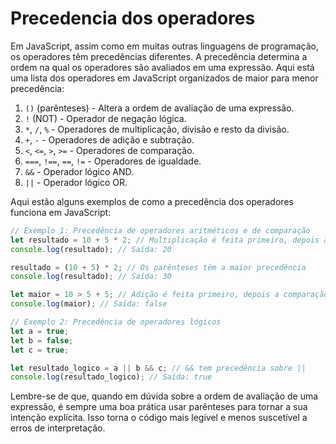 # Precedencia dos operadores

Em JavaScript, assim como em muitas outras linguagens de programação, os operadores têm precedências diferentes. A precedência determina a ordem na qual os operadores são avaliados em uma expressão. Aqui está uma lista dos operadores em JavaScript organizados de maior para menor precedência:

1. `()` (parênteses) - Altera a ordem de avaliação de uma expressão.
2. `!` (NOT) - Operador de negação lógica.
3. `*`, `/`, `%` - Operadores de multiplicação, divisão e resto da divisão.
4. `+`, `-` - Operadores de adição e subtração.
5. `<`, `<=`, `>`, `>=` - Operadores de comparação.
6. `===`, `!==`, `==`, `!=` - Operadores de igualdade.
7. `&&` - Operador lógico AND.
8. `||` - Operador lógico OR.

Aqui estão alguns exemplos de como a precedência dos operadores funciona em JavaScript:

```javascript
// Exemplo 1: Precedência de operadores aritméticos e de comparação
let resultado = 10 + 5 * 2; // Multiplicação é feita primeiro, depois a adição
console.log(resultado); // Saída: 20

resultado = (10 + 5) * 2; // Os parênteses têm a maior precedência
console.log(resultado); // Saída: 30

let maior = 10 > 5 + 5; // Adição é feita primeiro, depois a comparação
console.log(maior); // Saída: false

// Exemplo 2: Precedência de operadores lógicos
let a = true;
let b = false;
let c = true;

let resultado_logico = a || b && c; // && tem precedência sobre ||
console.log(resultado_logico); // Saída: true
```

Lembre-se de que, quando em dúvida sobre a ordem de avaliação de uma expressão, é sempre uma boa prática usar parênteses para tornar a sua intenção explícita. Isso torna o código mais legível e menos suscetível a erros de interpretação.